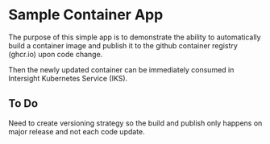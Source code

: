 # Sample Container App

The purpose of this simple app is to demonstrate the ability to automatically build a container image and publish it to the github container registry (ghcr.io) upon code change.

Then the newly updated container can be immediately consumed in Intersight Kubernetes Service (IKS).

## To Do

Need to create versioning strategy so the build and publish only happens on major release and not each code update.

